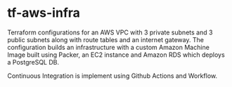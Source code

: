 # tf-aws-infra

Terraform configurations for an AWS VPC with 3 private subnets and 3 public subnets along with route tables and an internet gateway. The configuration builds an infrastructure with a custom Amazon Machine Image built using Packer, an EC2 instance and Amazon RDS which deploys a PostgreSQL DB.

Continuous Integration is implement using Github Actions and Workflow.
